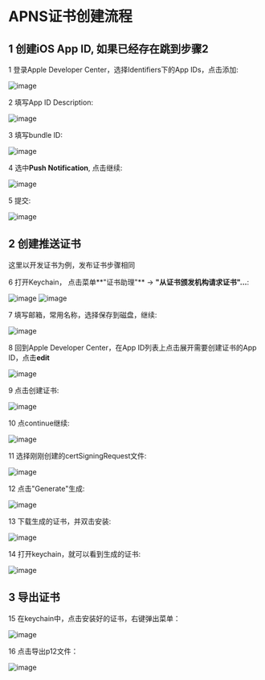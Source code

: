 # APNS证书创建流程

<!-- create time: 2014-08-01 13:33:00  -->

## 1 创建iOS App ID, 如果已经存在跳到步骤2
1 登录Apple Developer Center，选择Identifiers下的App IDs，点击添加:

![image](./01_Create_APNG_Certificate/1.png)

2 填写App ID Description:

![image](./01_Create_APNG_Certificate/2.png)

3 填写bundle ID:

![image](./01_Create_APNG_Certificate/3.png)

4 选中**Push Notification**, 点击继续:

![image](./01_Create_APNG_Certificate/4.png)

5 提交:

![image](./01_Create_APNG_Certificate/5.png)


## 2 创建推送证书

这里以开发证书为例，发布证书步骤相同

6 打开Keychain， 点击菜单**"证书助理"** -> **"从证书颁发机构请求证书"...**:

![image](./01_Create_APNG_Certificate/6.png)
![image](./01_Create_APNG_Certificate/7.png)

7 填写邮箱，常用名称，选择保存到磁盘，继续:

![image](./01_Create_APNG_Certificate/8.png)

8 回到Apple Developer Center，在App ID列表上点击展开需要创建证书的App ID，点击**edit**

![image](./01_Create_APNG_Certificate/9.png)

9 点击创建证书:

![image](./01_Create_APNG_Certificate/10.png)

10 点continue继续:

![image](./01_Create_APNG_Certificate/11.png)

11 选择刚刚创建的certSigningRequest文件:

![image](./01_Create_APNG_Certificate/12.png)

12 点击"Generate"生成:

![image](./01_Create_APNG_Certificate/13.png)

13 下载生成的证书，并双击安装:

![image](./01_Create_APNG_Certificate/14.png)

14 打开keychain，就可以看到生成的证书:

![image](./01_Create_APNG_Certificate/15.png)

## 3 导出证书
15 在keychain中，点击安装好的证书，右键弹出菜单：

![image](./01_Create_APNG_Certificate/16.png)

16 点击导出p12文件：

![image](./01_Create_APNG_Certificate/17.png)



